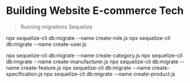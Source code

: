 # Building Website E-commerce Tech

> Running migrations Sequelize

npx sequelize-cli db:migrate --name create-role.js
npx sequelize-cli db:migrate --name create-user.js

npx sequelize-cli db:migrate --name create-category.js
npx sequelize-cli db:migrate --name create-manufacturer.js
npx sequelize-cli db:migrate --name create-feature.js
npx sequelize-cli db:migrate --name create-specification.js
npx sequelize-cli db:migrate --name create-product.js
